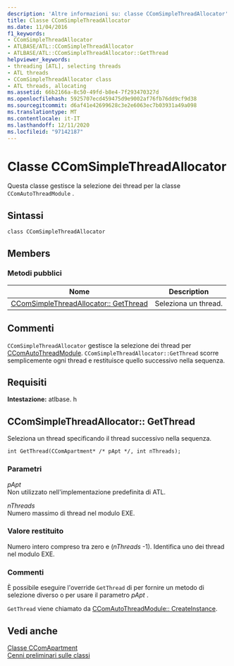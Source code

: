 ```yaml
---
description: 'Altre informazioni su: classe CComSimpleThreadAllocator'
title: Classe CComSimpleThreadAllocator
ms.date: 11/04/2016
f1_keywords:
- CComSimpleThreadAllocator
- ATLBASE/ATL::CComSimpleThreadAllocator
- ATLBASE/ATL::CComSimpleThreadAllocator::GetThread
helpviewer_keywords:
- threading [ATL], selecting threads
- ATL threads
- CComSimpleThreadAllocator class
- ATL threads, allocating
ms.assetid: 66b2166a-8c50-49fd-b8e4-7f293470327d
ms.openlocfilehash: 5925707ecd459475d9e9002af76fb76dd9cf9d38
ms.sourcegitcommit: d6af41e42699628c3e2e6063ec7b03931a49a098
ms.translationtype: MT
ms.contentlocale: it-IT
ms.lasthandoff: 12/11/2020
ms.locfileid: "97142187"
---
```

# <a name="ccomsimplethreadallocator-class"></a>Classe CComSimpleThreadAllocator

Questa classe gestisce la selezione dei thread per la classe `CComAutoThreadModule` .

## <a name="syntax"></a>Sintassi

```
class CComSimpleThreadAllocator
```

## <a name="members"></a>Members

### <a name="public-methods"></a>Metodi pubblici

|Nome|Description|
|----------|-----------------|
|[CComSimpleThreadAllocator:: GetThread](#getthread)|Seleziona un thread.|

## <a name="remarks"></a>Commenti

`CComSimpleThreadAllocator` gestisce la selezione dei thread per [CComAutoThreadModule](../../atl/reference/ccomautothreadmodule-class.md). `CComSimpleThreadAllocator::GetThread` scorre semplicemente ogni thread e restituisce quello successivo nella sequenza.

## <a name="requirements"></a>Requisiti

**Intestazione:** atlbase. h

## <a name="ccomsimplethreadallocatorgetthread"></a><a name="getthread"></a> CComSimpleThreadAllocator:: GetThread

Seleziona un thread specificando il thread successivo nella sequenza.

```
int GetThread(CComApartment* /* pApt */, int nThreads);
```

### <a name="parameters"></a>Parametri

*pApt*<br/>
Non utilizzato nell'implementazione predefinita di ATL.

*nThreads*<br/>
Numero massimo di thread nel modulo EXE.

### <a name="return-value"></a>Valore restituito

Numero intero compreso tra zero e (*nThreads* -1). Identifica uno dei thread nel modulo EXE.

### <a name="remarks"></a>Commenti

È possibile eseguire l'override `GetThread` di per fornire un metodo di selezione diverso o per usare il parametro *pApt* .

`GetThread` viene chiamato da [CComAutoThreadModule:: CreateInstance](../../atl/reference/ccomautothreadmodule-class.md#createinstance).

## <a name="see-also"></a>Vedi anche

[Classe CComApartment](../../atl/reference/ccomapartment-class.md)<br/>
[Cenni preliminari sulle classi](../../atl/atl-class-overview.md)
